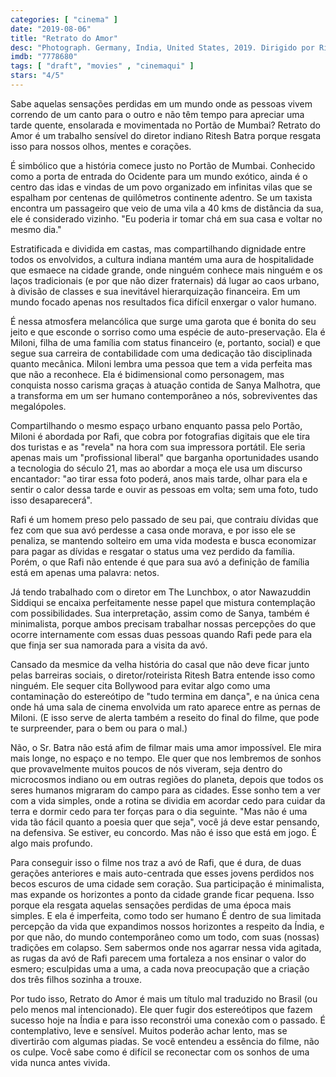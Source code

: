 ```yaml
---
categories: [ "cinema" ]
date: "2019-08-06"
title: "Retrato do Amor"
desc: "Photograph. Germany, India, United States, 2019. Dirigido por Ritesh Batra, escrito por Ritesh Batra. Com Nawazuddin Siddiqui, Sanya Malhotra, Sachin Khedekar. Escrito originalmente para o CinemAqui."
imdb: "7778680"
tags: [ "draft", "movies" , "cinemaqui" ]
stars: "4/5"
---
```

Sabe aquelas sensações perdidas em um mundo onde as pessoas vivem correndo de um canto para o outro e não têm tempo para apreciar uma tarde quente, ensolarada e movimentada no Portão de Mumbai? Retrato do Amor é um trabalho sensível do diretor indiano Ritesh Batra porque resgata isso para nossos olhos, mentes e corações.

É simbólico que a história comece justo no Portão de Mumbai. Conhecido como a porta de entrada do Ocidente para um mundo exótico, ainda é o centro das idas e vindas de um povo organizado em infinitas vilas que se espalham por centenas de quilômetros continente adentro. Se um taxista encontra um passageiro que veio de uma vila a 40 kms de distância da sua, ele é considerado vizinho. "Eu poderia ir tomar chá em sua casa e voltar no mesmo dia."

Estratificada e dividida em castas, mas compartilhando dignidade entre todos os envolvidos, a cultura indiana mantém uma aura de hospitalidade que esmaece na cidade grande, onde ninguém conhece mais ninguém e os laços tradicionais (e por que não dizer fraternais) dá lugar ao caos urbano, à divisão de classes e sua inevitável hierarquização financeira. Em um mundo focado apenas nos resultados fica difícil enxergar o valor humano.

É nessa atmosfera melancólica que surge uma garota que é bonita do seu jeito e que esconde o sorriso como uma espécie de auto-preservação. Ela é Miloni, filha de uma família com status financeiro (e, portanto, social) e que segue sua carreira de contabilidade com uma dedicação tão disciplinada quanto mecânica. Miloni lembra uma pessoa que tem a vida perfeita mas que não a reconhece. Ela é bidimensional como personagem, mas conquista nosso carisma graças à atuação contida de Sanya Malhotra, que a transforma em um ser humano contemporâneo a nós, sobreviventes das megalópoles.

Compartilhando o mesmo espaço urbano enquanto passa pelo Portão, Miloni é abordada por Rafi, que cobra por fotografias digitais que ele tira dos turistas e as "revela" na hora com sua impressora portátil. Ele seria apenas mais um "profissional liberal" que barganha oportunidades usando a tecnologia do século 21, mas ao abordar a moça ele usa um discurso encantador: "ao tirar essa foto poderá, anos mais tarde, olhar para ela e sentir o calor dessa tarde e ouvir as pessoas em volta; sem uma foto, tudo isso desaparecerá".

Rafi é um homem preso pelo passado de seu pai, que contraiu dívidas que fez com que sua avó perdesse a casa onde morava, e por isso ele se penaliza, se mantendo solteiro em uma vida modesta e busca economizar para pagar as dívidas e resgatar o status uma vez perdido da família. Porém, o que Rafi não entende é que para sua avó a definição de família está em apenas uma palavra: netos.

Já tendo trabalhado com o diretor em The Lunchbox, o ator Nawazuddin Siddiqui se encaixa perfeitamente nesse papel que mistura contemplação com possibilidades. Sua interpretação, assim como de Sanya, também é minimalista, porque ambos precisam trabalhar nossas percepções do que ocorre internamente com essas duas pessoas quando Rafi pede para ela que finja ser sua namorada para a visita da avó.

Cansado da mesmice da velha história do casal que não deve ficar junto pelas barreiras sociais, o diretor/roteirista Ritesh Batra entende isso como ninguém. Ele sequer cita Bollywood para evitar algo como uma contaminação do estereótipo de "tudo termina em dança", e na única cena onde há uma sala de cinema envolvida um rato aparece entre as pernas de Miloni. (E isso serve de alerta também a reseito do final do filme, que pode te surpreender, para o bem ou para o mal.)

Não, o Sr. Batra não está afim de filmar mais uma amor impossível. Ele mira mais longe, no espaço e no tempo. Ele quer que nos lembremos de sonhos que provavelmente muitos poucos de nós viveram, seja dentro do microcosmos indiano ou em outras regiões do planeta, depois que todos os seres humanos migraram do campo para as cidades. Esse sonho tem a ver com a vida simples, onde a rotina se dividia em acordar cedo para cuidar da terra e dormir cedo para ter forças para o dia seguinte. "Mas não é uma vida tão fácil quanto a poesia quer que seja", você já deve estar pensando, na defensiva. Se estiver, eu concordo. Mas não é isso que está em jogo. É algo mais profundo.

Para conseguir isso o filme nos traz a avó de Rafi, que é dura, de duas gerações anteriores e mais auto-centrada que esses jovens perdidos nos becos escuros de uma cidade sem coração. Sua participação é minimalista, mas expande os horizontes a ponto da cidade grande ficar pequena. Isso porque ela resgata aquelas sensações perdidas de uma época mais simples. E ela é imperfeita, como todo ser humano É dentro de sua limitada percepção da vida que expandimos nossos horizontes a respeito da Índia, e por que não, do mundo contemporâneo como um todo, com suas (nossas) tradições em colapso. Sem sabermos onde nos agarrar nessa vida agitada, as rugas da avó de Rafi parecem uma fortaleza a nos ensinar o valor do esmero; esculpidas uma a uma, a cada nova preocupação que a criação dos três filhos sozinha a trouxe.

Por tudo isso, Retrato do Amor é mais um título mal traduzido no Brasil (ou pelo menos mal intencionado). Ele quer fugir dos estereótipos que fazem sucesso hoje na Índia e para isso reconstrói uma conexão com o passado. É contemplativo, leve e sensível. Muitos poderão achar lento, mas se divertirão com algumas piadas. Se você entendeu a essência do filme, não os culpe. Você sabe como é difícil se reconectar com os sonhos de uma vida nunca antes vivida.
